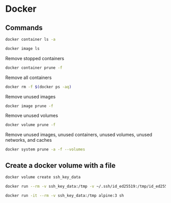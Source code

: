 # Docker

## Commands

```sh
docker container ls -a
```

```sh
docker image ls
```

Remove stopped containers
```sh
docker container prune -f
```

Remove all containers
```sh
docker rm -f $(docker ps -aq)
```

Remove unused images
```sh
docker image prune -f
```

Remove unused volumes
```sh
docker volume prune -f
```

Remove unused images, unused containers, unused volumes, unused networks, and caches
```sh
docker system prune -a -f --volumes
```

## Create a docker volume with a file

```sh
docker volume create ssh_key_data
```

```sh
docker run --rm -v ssh_key_data:/tmp -v ~/.ssh/id_ed25519:/tmp/id_ed25519 alpine:3
```

```sh
docker run -it --rm -v ssh_key_data:/tmp alpine:3 sh
```
